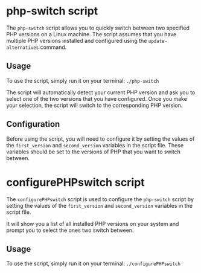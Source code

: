 # php-switch script

The `php-switch` script allows you to quickly switch between two specified PHP versions on a Linux machine. The script assumes that you have multiple PHP versions installed and configured using the `update-alternatives` command.

## Usage

To use the script, simply run it on your terminal: ``./php-switch``


The script will automatically detect your current PHP version and ask you to select one of the two versions that you have configured. Once you make your selection, the script will switch to the corresponding PHP version.

## Configuration

Before using the script, you will need to configure it by setting the values of the `first_version` and `second_version` variables in the script file. These variables should be set to the versions of PHP that you want to switch between.

# configurePHPswitch script

The `configurePHPswitch` script is used to configure the `php-switch` script by setting the values of the `first_version` and `second_version` variables in the script file.

It will show you a list of all installed PHP versions on your system and prompt you to select the ones two switch between.

## Usage

To use the script, simply run it on your terminal: ``./configurePHPswitch``




